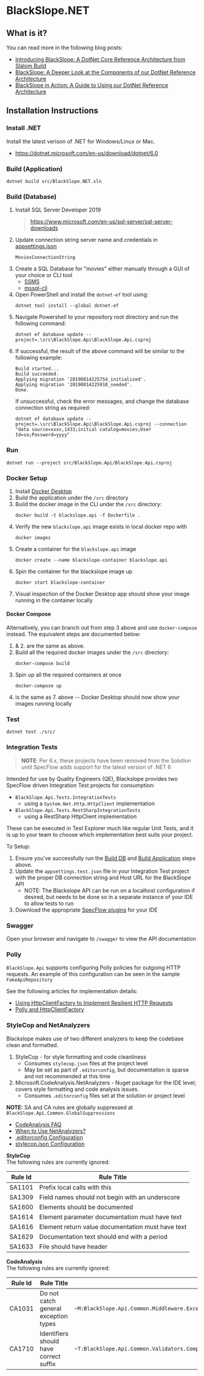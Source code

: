 # BlackSlope.NET

## What is it?

You can read more in the following blog posts:

- [Introducing BlackSlope: A DotNet Core Reference Architecture from Slalom Build](https://medium.com/slalom-build/introducing-black-slope-a-dotnet-core-reference-architecture-from-slalom-build-3f1452eb62ef)
- [BlackSlope: A Deeper Look at the Components of our DotNet Reference Architecture](https://medium.com/slalom-build/blackslope-a-deeper-look-at-the-components-of-our-dotnet-reference-architecture-b7b3a9d6e43b)
- [BlackSlope in Action: A Guide to Using our DotNet Reference Architecture](https://medium.com/slalom-build/blackslope-in-action-a-guide-to-using-our-dotnet-reference-architecture-d1e41eea8024)

## Installation Instructions

### Install .NET

Install the latest verison of .NET for Windows/Linux or Mac.

- https://dotnet.microsoft.com/en-us/download/dotnet/6.0

### Build (Application)

    dotnet build src/BlackSlope.NET.sln

### Build (Database)

1. Install SQL Server Developer 2019
   > https://www.microsoft.com/en-us/sql-server/sql-server-downloads
2. Update connection string server name and credentials in [appsettings.json](./src/BlackSlope.Api/appsettings.json)
   ```
   MoviesConnectionString
   ```
3. Create a SQL Database for "movies" either manually through a GUI of your choice or CLI tool
   - [SSMS](https://docs.microsoft.com/en-us/sql/relational-databases/databases/create-a-database?view=sql-server-ver15)
   - [mssql-cli](https://github.com/dbcli/mssql-cli)
4. Open PowerShell and install the `dotnet-ef` tool using:
   ```
   dotnet tool install --global dotnet-ef
   ```
5. Navigate Powershell to your repository root directory and run the following command:
   ```
   dotnet ef database update --project=.\src\BlackSlope.Api\BlackSlope.Api.csproj
   ```
6. If successful, the result of the above command will be similar to the following example:
   ```
   Build started...
   Build succeeded.
   Applying migration '20190814225754_initialized'.
   Applying migration '20190814225910_seeded'.
   Done.
   ```
   If unsuccessful, check the error messages, and change the database connection string as required:
   ```
   dotnet ef database update --project=.\src\BlackSlope.Api\BlackSlope.Api.csproj --connection "data source=xxxx,1433;initial catalog=movies;User Id=sa;Password=yyyy" 
   ```

### Run

    dotnet run --project src/BlackSlope.Api/BlackSlope.Api.csproj

### Docker Setup

1. Install [Docker Desktop](https://www.docker.com/products/docker-desktop)
2. Build the application under the `/src` directory
3. Build the docker image in the CLI under the `/src` directory:
   ```
   docker build -t blackslope.api -f Dockerfile .
   ```
4. Verify the new `blackslope.api` image exists in local docker repo with
   ```
   docker images
   ```
5. Create a container for the `blackslope.api` image
   ```
   docker create --name blackslope-container blackslope.api
   ```
6. Spin the container for the blackslope image up
   ```
   docker start blackslope-container
   ```
7. Visual inspection of the Docker Desktop app should show your image running in the container locally

#### Docker Compose

Alternatively, you can branch out from step 3 above and use `docker-compose` instead. The equivalent steps are documented below:

1. & 2. are the same as above.
3. Build all the required docker images under the `/src` directory:
   ```
   docker-compose build
   ```
4. Spin up all the required containers at once
   ```
   docker-compose up
   ```
5. is the same as 7. above -- Docker Desktop should now show your images running locally

### Test

    dotnet test ./src/

### Integration Tests

> **NOTE**: Per 6.x, these projects have been removed from the Solution until SpecFlow adds support for the latest version of .NET 6

Intended for use by Quality Engineers (QE), Blackslope provides two SpecFlow driven Integration Test projects for consumption:

- `BlackSlope.Api.Tests.IntegrationTests`
  - using a `System.Net.Http.HttpClient` implementation
- `BlackSlope.Api.Tests.RestSharpIntegrationTests`
  - using a RestSharp HttpClient implementation

These can be executed in Test Explorer much like regular Unit Tests, and it is up to your team to choose which implementation best suits your project.

To Setup:

1. Ensure you've successfully run the [Build DB](#build-database) and [Build Application](#build-application) steps above.
2. Update the `appsettings.test.json` file in your Integration Test project with the proper DB connection string and Host URL for the BlackSlope API
   - NOTE: The Blackslope API can be run on a localhost configuration if desired, but needs to be done so in a separate instance of your IDE to allow tests to run
3. Download the appropriate [SpecFlow plugins](https://docs.specflow.org/projects/specflow/en/latest/Installation/Installation.html) for your IDE

### Swagger

Open your browser and navigate to `/swagger` to view the API documentation

### Polly

`BlackSlope.Api` supports configuring Polly policies for outgoing HTTP requests. An example of this configuration can be seen in the sample `FakeApiRepository`

See the following articles for implementation details:

- [Using HttpClientFactory to Implement Resilient HTTP Requests](https://docs.microsoft.com/en-us/dotnet/architecture/microservices/implement-resilient-applications/use-httpclientfactory-to-implement-resilient-http-requests)
- [Polly and HttpClientFactory](https://github.com/App-vNext/Polly/wiki/Polly-and-HttpClientFactory)

### StyleCop and NetAnalyzers

Blackslope makes use of two different analyzers to keep the codebase clean and formatted.

1. StyleCop - for style formatting and code cleanliness
   - Consumes `stylecop.json` files at the project level
   - May be set as part of `.editorconfig`, but documentation is sparse and not recommended at this time
2. Microsoft.CodeAnalysis.NetAnalyzers - Nuget package for the IDE level; covers style formatting and code analysis issues.
   - Consumes `.editorconfig` files set at the solution or project level

**NOTE:** SA and CA rules are globally suppressed at `BlackSlope.Api.Common.GlobalSuppressions`

- [CodeAnalysis FAQ](https://github.com/MicrosoftDocs/visualstudio-docs/issues/2382)
- [When to Use NetAnalyzers?](https://github.com/MicrosoftDocs/visualstudio-docs/issues/2382)
- [.editorconfig Configuration](https://github.com/dotnet/roslyn-analyzers/blob/main/docs/Analyzer%20Configuration.md)
- [stylecop.json Configuration](https://github.com/DotNetAnalyzers/StyleCopAnalyzers/blob/master/documentation/Configuration.md)

**StyleCop**  
The following rules are currently ignored:

| Rule Id | Rule Title                                        |
| ------- | ------------------------------------------------- |
| SA1101  | Prefix local calls with this                      |
| SA1309  | Field names should not begin with an underscore   |
| SA1600  | Elements should be documented                     |
| SA1614  | Element parameter documentation must have text    |
| SA1616  | Element return value documentation must have text |
| SA1629  | Documentation text should end with a period       |
| SA1633  | File should have header                           |

**CodeAnalysis**  
The following rules are currently ignored:

| Rule Id | Rule Title                             | Scope                                                                                                                                                           |
| ------- | -------------------------------------- | --------------------------------------------------------------------------------------------------------------------------------------------------------------- |
| CA1031  | Do not catch general exception types   | `~M:BlackSlope.Api.Common.Middleware.ExceptionHandling.ExceptionHandlingMiddleware.Invoke(Microsoft.AspNetCore.Http.HttpContext)~System.Threading.Tasks.Task")` |
| CA1710  | Identifiers should have correct suffix | `` ~T:BlackSlope.Api.Common.Validators.CompositeValidator\`1 ``                                                                                                 |
